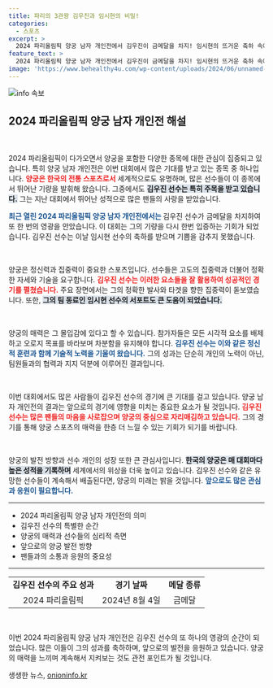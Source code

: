 ```yaml
---
title: 파리의 3관왕 김우진과 임시현의 비밀!
categories:
  - 스포츠
excerpt: >
  2024 파리올림픽 양궁 남자 개인전에서 김우진이 금메달을 차지! 임시현의 뜨거운 축하 속에서 쾌거를 이룬 순간을 놓치지 마세요!
feature_text: >
  2024 파리올림픽 양궁 남자 개인전에서 김우진이 금메달을 차지! 임시현의 뜨거운 축하 속에서 쾌거를 이룬 순간을 놓치지 마세요!
image: 'https://www.behealthy4u.com/wp-content/uploads/2024/06/unnamed-file.png'
---
```


<p><img src="https://www.behealthy4u.com/wp-content/uploads/2024/06/unnamed-file.png" alt="info 속보" /></p>

<h2 data-ke-size="size26">2024 파리올림픽 양궁 남자 개인전 해설</h2>

<p data-ke-size="size16">&nbsp;</p>

<p>2024 파리올림픽이 다가오면서 양궁을 포함한 다양한 종목에 대한 관심이 집중되고 있습니다. 특히 양궁 남자 개인전은 이번 대회에서 많은 기대를 받고 있는 종목 중 하나입니다. <b><span style="color: #ee2323;">양궁은 한국의 전통 스포츠로서</span></b> 세계적으로도 유명하며, 많은 선수들이 이 종목에서 뛰어난 기량을 발휘해 왔습니다. 그중에서도 <b><span style="background-color: #21538527;">김우진 선수는 특히 주목을 받고 있습니다.</span></b> 그는 지난 대회에서 뛰어난 성적으로 많은 팬들의 사랑을 받았습니다. </p>

<p><b><span style="color: #1a5490;">최근 열린 2024 파리올림픽 양궁 남자 개인전에서는 </span></b>김우진 선수가 금메달을 차지하여 또 한 번의 영광을 안았습니다. 이 대회는 그의 기량을 다시 한번 입증하는 기회가 되었습니다. 김우진 선수는 이날 임시현 선수의 축하를 받으며 기쁨을 감추지 못했습니다.</p>

<p data-ke-size="size16">&nbsp;</p>

<p>양궁은 정신력과 집중력이 중요한 스포츠입니다. 선수들은 고도의 집중력과 더불어 정확한 자세와 기술을 요구합니다. <b><span style="color: #ee2323;">김우진 선수는 이러한 요소들을 잘 활용하여 성공적인 경기를 펼쳤습니다.</span></b> 주요 장면에서는 그의 정확한 발사와 타겟을 향한 집중력이 돋보였습니다. 또한, <b><span style="background-color: #21538527;">그의 팀 동료인 임시현 선수의 서포트도 큰 도움이 되었습니다.</span></b></p>

<p data-ke-size="size16">&nbsp;</p>

<p>양궁의 매력은 그 몰입감에 있다고 할 수 있습니다. 참가자들은 모든 시각적 요소를 배제하고 오로지 목표를 바라보며 차분함을 유지해야 합니다. <b><span style="color: #1a5490;">김우진 선수는 이와 같은 정신적 훈련과 함께 기술적 노력을 기울여 왔습니다.</span></b> 그의 성과는 단순히 개인의 노력이 아닌, 팀원들과의 협력과 지지 덕분에 이루어진 결과입니다. </p>

<p data-ke-size="size16">&nbsp;</p>

<p>이번 대회에서도 많은 사람들이 김우진 선수의 경기에 큰 기대를 걸고 있습니다. 양궁 남자 개인전의 결과는 앞으로의 경기에 영향을 미치는 중요한 요소가 될 것입니다. <b><span style="color: #ee2323;">김우진 선수는 많은 팬들의 마음을 사로잡으며 양궁의 중심으로 자리매김하고 있습니다.</span></b> 그의 경기를 통해 양궁 스포츠의 매력을 한층 더 느낄 수 있는 기회가 되기를 바랍니다.</p>

<p data-ke-size="size16">&nbsp;</p>

<p>양궁의 발전 방향과 선수 개인의 성장 또한 큰 관심사입니다. <b><span style="background-color: #21538527;">한국의 양궁은 매 대회마다 높은 성적을 기록하며</span></b> 세계에서의 위상을 더욱 높이고 있습니다. 김우진 선수와 같은 유망한 선수들이 계속해서 배출된다면, 양궁의 미래는 밝을 것입니다. <b><span style="color: #1a5490;">앞으로도 많은 관심과 응원이 필요합니다.</span></b></p>

<hr>

<ul>
<li>2024 파리올림픽 양궁 남자 개인전의 의미</li>
<li>김우진 선수의 특별한 순간</li>
<li>양궁의 매력과 선수들의 심리적 측면</li>
<li>앞으로의 양궁 발전 방향</li>
<li>팬들과의 소통과 응원의 중요성</li>
</ul>

<hr>

<table>
<tbody>
<tr>
<td style="text-align: center; height: 17px;"><b>김우진 선수의 주요 성과</b></td>
<td style="text-align: center; height: 17px;"><b>경기 날짜</b></td>
<td style="text-align: center; height: 17px;"><b>메달 종류</b></td>
</tr>
<tr>
<td style="text-align: center; height: 17px;">2024 파리올림픽</td>
<td style="text-align: center; height: 17px;">2024년 8월 4일</td>
<td style="text-align: center; height: 17px;">금메달</td>
</tr>
</tbody>
</table> 

<p data-ke-size="size16">&nbsp;</p>

<p>이번 2024 파리올림픽 양궁 남자 개인전은 김우진 선수의 또 하나의 영광의 순간이 되었습니다. 많은 이들이 그의 성과를 축하하며, 앞으로의 발전을 응원하고 있습니다. 양궁의 매력을 느끼며 계속해서 지켜보는 것도 관전 포인트가 될 것입니다.</p>
생생한 뉴스, <a href="https://onioninfo.kr" rel="dofollow">onioninfo.kr</a>


